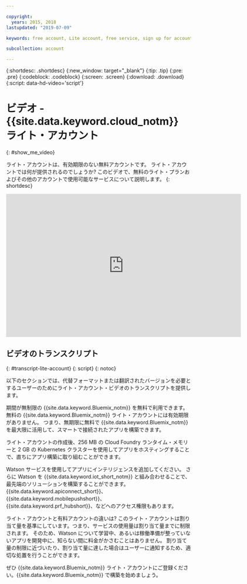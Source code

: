 ```yaml
---

copyright:
  years: 2015, 2018
lastupdated: "2019-07-09"

keywords: free account, Lite account, free service, sign up for account, Lite account video

subcollection: account

---
```


{:shortdesc: .shortdesc}
{:new_window: target="_blank"}
{:tip: .tip}
{:pre: .pre}
{:codeblock: .codeblock}
{:screen: .screen}
{:download: .download}
{:script: data-hd-video='script'}

# ビデオ - {{site.data.keyword.cloud_notm}} ライト・アカウント
{: #show_me_video}

ライト・アカウントは、有効期限のない無料アカウントです。 ライト・アカウントでは何が提供されるのでしょうか? このビデオで、無料のライト・プランおよびその他のアカウントで使用可能なサービスについて説明します。
{: shortdesc}

<p>
  <div class="embed-responsive embed-responsive-16by9" data-hd-video="video">
    <iframe class="embed-responsive-item" id="youtubeplayer" title="IBM Cloud ライト・アカウント" type="text/html" width="640" height="390" src="https://www.youtube.com/embed/0rMYXcbpHbI" frameborder="0" webkitallowfullscreen mozallowfullscreen allowfullscreen> </iframe>
  </div>
</p>

## ビデオのトランスクリプト
{: #transcript-lite-account}
{: script}
{: notoc}

以下のセクションでは、代替フォーマットまたは翻訳されたバージョンを必要とするユーザーのためにライト・アカウント・ビデオのトランスクリプトを提供します。

期間が無制限の {{site.data.keyword.Bluemix_notm}} を無料で利用できます。 無料の {{site.data.keyword.Bluemix_notm}} ライト・アカウントには有効期限がありません。 つまり、無期限に無料で {{site.data.keyword.Bluemix_notm}} を最大限に活用して、スマートで接続されたアプリを構築できます。

ライト・アカウントの作成後、256 MB の Cloud Foundry ランタイム・メモリーと 2 GB の Kubernetes クラスターを使用してアプリをホスティングすることで、直ちにアプリ構築に取り組むことができます。

Watson サービスを使用してアプリにインテリジェンスを追加してください。 さらに Watson を {{site.data.keyword.iot_short_notm}} と組み合わせることで、最先端のソリューションを構築することができます。 {{site.data.keyword.apiconnect_short}}、{{site.data.keyword.mobilepushshort}}、{{site.data.keyword.prf_hubshort}}、などへのアクセス権限もあります。

ライト・アカウントと有料アカウントの違いは? このライト・アカウントは割り当て量を基準にしています。つまり、サービスの使用量は割り当て量までに制限されます。 そのため、Watson について学習中、あるいは稼働準備が整っていないアプリを開発中に、知らない間に料金がかさむことはありません。 割り当て量の制限に近づいたり、割り当て量に達した場合はユーザーに通知するため、適切な処置を行うことができます。

ぜひ {{site.data.keyword.Bluemix_notm}} ライト・アカウントにご登録ください。{{site.data.keyword.Bluemix_notm}} で構築を始めましょう。
